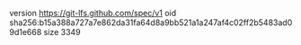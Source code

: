 version https://git-lfs.github.com/spec/v1
oid sha256:b15a388a727a7e862da31fa64d8a9bb521a1a247af4c02ff2b5483ad09d1e668
size 3349

